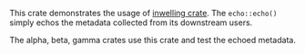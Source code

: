 This crate demonstrates the usage of
[inwelling crate](https://crates.io/crates/inwelling). The `echo::echo()` simply
echos the metadata collected from its downstream users.

The alpha, beta, gamma crates use this crate and test the echoed metadata.
